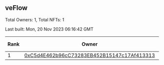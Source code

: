 ## veFlow

Total Owners: 1, Total NFTs: 1

Last built: Mon, 20 Nov 2023 06:16:42 GMT

| Rank | Owner | Voting Power | Influence | NFTs Id |
| --- | --- | --- | --- | --- |
  | 1 | [0xC5d4E462b96cC73283EB452B15147c17Af413313](https://debank.com/profile/0xC5d4E462b96cC73283EB452B15147c17Af413313?chain=canto) | 109,523.076 | 0.03603% | 1 |